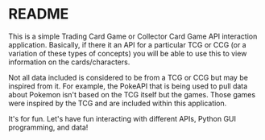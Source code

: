 # README

This is a simple Trading Card Game or Collector Card Game API interaction
application. Basically, if there it an API for a particular TCG or CCG (or a 
variation of these types of concepts) you will be able to use this to view 
information on the cards/characters.

Not all data included is considered to be from a TCG or CCG but may be inspired
from it. For example, the PokeAPI that is being used to pull data about Pokemon
isn't based on the TCG itself but the games. Those games were inspired by the
TCG and are included within this application.

It's for fun. Let's have fun interacting with different APIs, Python GUI
programming, and data!